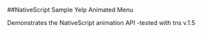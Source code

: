##NativeScript Sample Yelp Animated Menu

Demonstrates the NativeScript animation API
-tested with tns v.1.5